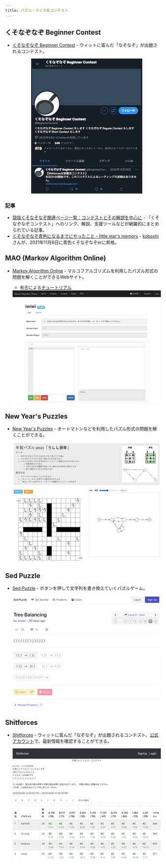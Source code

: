```yaml
---
title: パズル・クイズ系コンテスト
---
```


## くそなぞなぞ Beginner Contest

- [くそなぞなぞ Beginner Contest](https://twitter.com/BeginnerContest) - ウィットに富んだ「なぞなぞ」が出題されるコンテスト。

    <div align="center">
      <img loading = "lazy" src="../../images/related_contest_sites/kbc/kbc.png" alt="kbc">
    </div>

### 記事

- [競技くそなぞなぞ関連ページ一覧：コンテストとその解説を中心に](https://hamukichi.hatenablog.jp/entry/kuso-nazonazo-portal#f-0e4fd4eb) - 「くそなぞなぞコンテスト」へのリンク、解説、支援ツールなどが網羅的にまとめられている記事。
- [くそなぞなぞ青色になるまでにやったこと - little star's memory](https://koboshi-kyopro.hatenablog.com/entry/2021/11/06/220449) - [koboshi](https://shitforces.herokuapp.com/account/koboshi)さんが、2021年11月6日に青色くそなぞなぞerに昇格。

## MAO (Markov Algorithm Online)

- [Markov Algorithm Online](https://mao.snuke.org/) - マルコフアルゴリズムを利用したパズル形式の問題を解くことができるWebサイト。
    <!-- markdown-link-check-disable -->
    - 有志による[チュートリアル](https://dic.nicovideo.jp/a/%E3%83%9E%E3%83%AB%E3%82%B3%E3%83%95%E3%82%A2%E3%83%AB%E3%82%B4%E3%83%AA%E3%82%BA%E3%83%A0)
    <!-- markdown-link-check-enable -->

    <div align="center">
      <img loading = "lazy" src="../../images/related_contest_sites/mao/markov_algorithm_online.png" alt="markov algorithm online">
    </div>

## New Year's Puzzles

- [New Year's Puzzles](https://nyp.snuke.org/) - オートマトンなどを利用したパズル形式の問題を解くことができる。

    <div align="center">
      <img loading = "lazy" src="../../images/related_contest_sites/nyp/new_year's_puzzles.png" alt="new year's puzzles">
    </div>

## Sed Puzzle

- [Sed Puzzle](https://sed-puzzle.com/) - ボタンを押して文字列を書き換えていくパズルゲーム。

    <div align="center">
      <img loading = "lazy" src="../../images/related_contest_sites/sed_puzzle/sed_puzzle.png" alt="sed puzzle">
    </div>

## Shitforces

- [Shitforces](https://shitforces.herokuapp.com/) - ウィットに富んだ「なぞなぞ」が出題されるコンテスト。[公式アカウント](https://twitter.com/shitforces)で、最新情報を確認することができる。

    <div align="center">
      <img loading = "lazy" src="../../images/related_contest_sites/shitforces/shitforces.png" alt="shitforces">
    </div>
